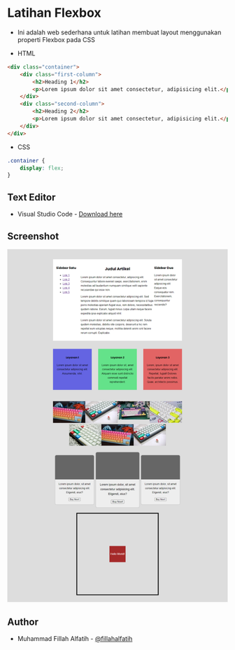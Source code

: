 # Latihan Flexbox
- Ini adalah web sederhana untuk latihan membuat layout menggunakan properti Flexbox pada CSS

- HTML
```html
<div class="container">
    <div class="first-column">
        <h2>Heading 1</h2>
        <p>Lorem ipsum dolor sit amet consectetur, adipisicing elit.</p>
    </div>
    <div class="second-column">
        <h2>Heading 2</h2>
        <p>Lorem ipsum dolor sit amet consectetur, adipisicing elit.</p>
    </div>
</div>
```

- CSS
```css
.container {
    display: flex;
}
```

## Text Editor
- Visual Studio Code - [Download here](https://code.visualstudio.com/)

## Screenshot
![alt text](https://github.com/fillahalfatih/latihan-flexbox-wpu/blob/main/screenshot/latihan-flexbox.png "Preview Latihan Flexbox")

## Author
- Muhammad Fillah Alfatih - [@fillahalfatih](https://github.com/fillahalfatih)